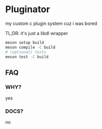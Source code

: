 # Pluginator

my custom c plugin system cuz i was bored

TL;DR: it's just a libdl wrapper

```sh
meson setup build
meson compile -C build
# (optional) tests
meson test -C build
```

## FAQ

### WHY?
yes

### DOCS?
no
